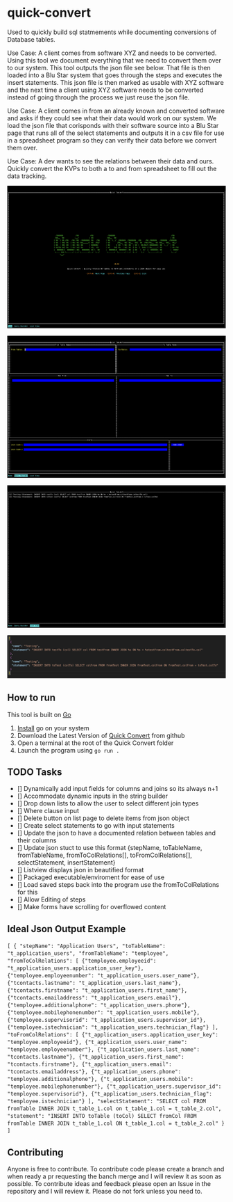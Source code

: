 # quick-convert

Used to quickly build sql statmements while documenting conversions of Database tables.

Use Case: A client comes from software XYZ and needs to be converted. Using this tool we document everything that we need to convert them over to our system. This tool outputs the json file see below. That file is then loaded into a Blu Star system that goes through the steps and executes the insert statements. This json file is then marked as usable with XYZ software and the next time a client using XYZ software needs to be converted instead of going through the process we just reuse the json file.

Use Case: A client comes in from an already known and converted software and asks if they could see what their data would work on our system. We load the json file that corisponds with their software source into a Blu Star page that runs all of the select statements and outputs it in a csv file for use in a spreadsheet program so they can verify their data before we convert them over.

Use Case: A dev wants to see the relations between their data and ours. Quickly convert the KVPs to both a to and from spreadsheet to fill out the data tracking.

![image](images/homescreen.png)

![image](images/inputscreen.png)

![image](images/listscreen.png)

![images](images/output.png)

## How to run

This tool is built on [Go](https://go.dev)

1. [Install](https://go.dev/dl/) go on your system
2. Download the Latest Version of [Quick Convert](https://github.com/GrantP-Collabetive/quick-convert/archive/refs/heads/main.zip) from github
3. Open a terminal at the root of the Quick Convert folder
4. Launch the program using `go run .`

## TODO Tasks

- [] Dynamically add input fields for columns and joins so its always n+1
- [] Accommodate dynamic inputs in the string builder
- [] Drop down lists to allow the user to select different join types
- [] Where clause input
- [] Delete button on list page to delete items from json object
- [] Create select statements to go with input statements
- [] Update the json to have a documented relation between tables and their columns
- [] Update json stuct to use this format {stepName, toTableName, fromTableName, fromToColRelations[], toFromColRelations[], selectStatement, insertStatement}
- [] Listview displays json in beautified format
- [] Packaged executable/enviroment for ease of use
- [] Load saved steps back into the program use the fromToColRelations for this
- [] Allow Editing of steps
- [] Make forms have scrolling for overflowed content

## Ideal Json Output Example

`
[
  {
    "stepName": "Application Users",
    "toTableName": "t_application_users",
    "fromTableName": "temployee",
    "fromToColRelations": [
      {"temployee.employeeid": "t_application_users.application_user_key"},
      {"temployee.employeenumber": "t_application_users.user_name"},
      {"tcontacts.lastname": "t_application_users.last_name"},
      {"tcontacts.firstname": "t_application_users.first_name"},
      {"tcontacts.emailaddress": "t_application_users.email"},
      {"temployee.additionalphone": "t_application_users.phone"},
      {"temployee.mobilephonenumber": "t_application_users.mobile"},
      {"temployee.supervisorid": "t_application_users.supervisor_id"},
      {"temployee.istechnician": "t_application_users.technician_flag"}
    ],
    "toFromColRelations": [
      {"t_application_users.application_user_key": "temployee.employeeid"},
      {"t_application_users.user_name": "temployee.employeenumber"},
      {"t_application_users.last_name": "tcontacts.lastname"},
      {"t_application_users.first_name": "tcontacts.firstname"},
      {"t_application_users.email": "tcontacts.emailaddress"},
      {"t_application_users.phone": "temployee.additionalphone"},
      {"t_application_users.mobile": "temployee.mobilephonenumber"},
      {"t_application_users.supervisor_id": "temployee.supervisorid"},
      {"t_application_users.technician_flag": "temployee.istechnician"}
    ],
    "selectStatement": "SELECT col FROM fromTable INNER JOIN t_table_1.col on t_table_1.col = t_table_2.col",
    "statement": "INSERT INTO toTable (toCol) SELECT fromCol FROM fromTable INNER JOIN t_table_1.col ON t_table_1.col = t_table_2.col"
  }
]
`

## Contributing

Anyone is free to contribute. To contribute code please create a branch and when ready a pr requesting the banch merge and I will review it as soon as possible. To contribute ideas and feedback please open an Issue in the repository and I will review it. Please do not fork unless you need to.
